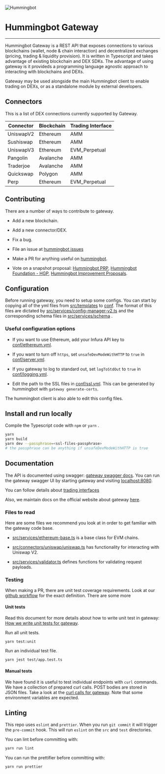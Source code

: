 ![Hummingbot](https://i.ibb.co/X5zNkKw/blacklogo-with-text.png)
# Hummingbot Gateway
----

Hummingbot Gateway is a REST API that exposes connections to various blockchains (wallet, node & chain interaction) and decentralized exchanges (pricing, trading & liquidity provision). It is written in Typescript and takes advantage of existing blockchain and DEX SDKs. The advantage of using gateway is it provideds a programming language agnostic approach to interacting with blockchains and DEXs.

Gateway may be used alongside the main Hummingbot client to enable trading on DEXs, or as a standalone module by external developers.

## Connectors

This is a list of DEX connections currently supported by Gateway.

| Connector   | Blockchain | Trading Interface |
|-------------|------------|-------------------|
| UniswapV2   | Ethereum   | AMM               |
| Sushiswap   | Ethereum   | AMM               |
| UniswapV3   | Ethereum   | EVM_Perpetual     |
| Pangolin    | Avalanche  | AMM               |
| Traderjoe   | Avalanche  | AMM               |
| Quickswap   | Polygon    | AMM               |
| Perp        | Ethereum   | EVM_Perpetual     |

## Contributing

There are a number of ways to contribute to gateway.

- Add a new blockchain.

- Add a new connector/DEX.

- Fix a bug.

- File an issue at [hummingbot issues](https://github.com/hummingbot/hummingbot/issues)

- Make a PR for anything useful on [hummingbot](https://github.com/hummingbot/hummingbot/).

- Vote on a snapshot proposal: [Hummingbot PRP](https://snapshot.org/#/hbot-prp.eth), [Hummingbot Foundation - HGP](https://snapshot.org/#/hbot.eth), [Hummingbot Improvement Proposals](https://snapshot.org/#/hbot-ip.eth).

## Configuration

Before running gateway, you need to setup some configs. You can start by copying all of the yml files from [src/templates](./src/templates) to [conf](./conf). The format of this files are dictated by [src/services/config-manager-v2.ts](./src/services/config-manager-v2.ts) and the corresponding schema files in [src/services/schema](./src/services/schema) .

### Useful configuration options

- If you want to use Ethereum, add your Infura API key to [conf/ethereum.yml](./conf/ethereum.yml). 

- If you want to turn off `https`, set `unsafeDevModeWithHTTP` to `true` in [conf/server.yml](./conf/server.yml). 

- If you gateway to log to standard out, set `logToStdOut` to `true` in [conf/logging.yml](./conf/logging.yml).

- Edit the path to the SSL files in [conf/ssl.yml](./conf/ssl.yml). This can be generated by hummingbot with `gateway generate-certs`. 

The hummingbot client is also able to edit this config files.

## Install and run locally

Compile the Typescript code with `npm` or `yarn` .

```bash
yarn
yarn build
yarn dev --passphrase=<ssl-files-passphrase>
# the passphrase can be anything if unsafeDevModeWithHTTP is true
```

## Documentation

The API is documented using swagger: [gateway swagger docs](./docs/swagger). You can run the gateway swagger UI by starting gateway and visiting [localhost:8080](localhost:8080).

You can follow details about [trading interfaces](https://hummingbot.notion.site/Gateway-v2-Trading-Interfaces-482e2684d48c450ebcfff5401ba806aa)

Also, we maintain docs on the official website about gateway [here](https://hummingbot.org/protocols/gateway/).

### Files to read

Here are some files we recommend you look at in order to get familiar with the gateway code base.

- [src/services/ethereum-base.ts](./src/services/ethereum-base.ts) is a base class for EVM chains.

- [src/connectors/uniswap/uniswap.ts](./src/connectors/uniswap/uniswap.ts) has functionality for interacting with Uniswap V2.

- [src/services/validator.ts](./src/services/validator.ts) defines functions for validating request payloads.


### Testing

When making a PR, there are unit test coverage requirements. Look at our [github workflow](../.github/workflows/workflow.yml) for the exact definition. There are some more

#### Unit tests

Read this document for more details about how to write unit test in gateway: [How we write unit tests for gateway](./docs/testing.md).

Run all unit tests.

```bash
yarn test:unit
```

Run an individual test file.

```bash
yarn jest test/app.test.ts
```

#### Manual tests

We have found it is useful to test individual endpoints with `curl` commands. We have a collection of prepared curl calls. POST bodies are stored in JSON files. Take a look at the [curl calls for gateway](./manual_tests/curl.sh). Note that some environment variables are expected.

## Linting

This repo uses `eslint` and `prettier`. When you run `git commit` it will trigger the `pre-commit` hook. This will run `eslint` on the `src` and `test` directories.

You can lint before committing with:

```bash
yarn run lint
```

You can run the prettifier before committing with:

```bash
yarn run prettier
```


